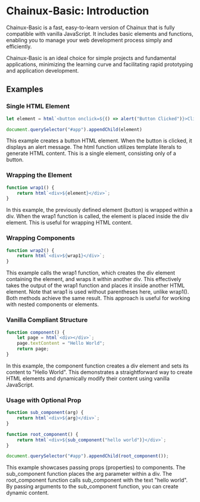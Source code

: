 # Chainux-Basic: Introduction

Chainux-Basic is a fast, easy-to-learn version of Chainux that is fully compatible with vanilla JavaScript. It includes basic elements and functions, enabling you to manage your web development process simply and efficiently.

Chainux-Basic is an ideal choice for simple projects and fundamental applications, minimizing the learning curve and facilitating rapid prototyping and application development.
## Examples
### Single HTML Element

```javascript
let element = html`<button onclick=${() => alert("Button Clicked")}>Click</button>`;

document.querySelector("#app").appendChild(element)

```

This example creates a button HTML element. When the button is clicked, it displays an alert message. The html function utilizes template literals to generate HTML content. This is a single element, consisting only of a button.
### Wrapping the Element

```javascript
function wrap1() {
    return html`<div>${element}</div>`;
}
```

In this example, the previously defined element (button) is wrapped within a div. When the wrap1 function is called, the element is placed inside the div element. This is useful for wrapping HTML content.
### Wrapping Components

```javascript
function wrap2() {
    return html`<div>${wrap1}</div>`;
}

```

This example calls the wrap1 function, which creates the div element containing the element, and wraps it within another div. This effectively takes the output of the wrap1 function and places it inside another HTML element. Note that wrap1 is used without parentheses here, unlike wrap1(). Both methods achieve the same result. This approach is useful for working with nested components or elements.
### Vanilla Compliant Structure

```javascript
function component() {
    let page = html`<div></div>`;
    page.textContent = "Hello World";
    return page;
}
```

In this example, the component function creates a div element and sets its content to "Hello World". This demonstrates a straightforward way to create HTML elements and dynamically modify their content using vanilla JavaScript.
### Usage with Optional Prop

```javascript      
function sub_component(arg) {
    return html`<div>${arg}</div>`;
}

function root_component() {
    return html`<div>${sub_component("hello world")}</div>`;
}

document.querySelector("#app").appendChild(root_component());
```

This example showcases passing props (properties) to components. The sub_component function places the arg parameter within a div. The root_component function calls sub_component with the text "hello world". By passing arguments to the sub_component function, you can create dynamic content.